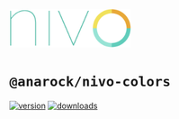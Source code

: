 <a href="https://nivo.rocks"><img alt="nivo" src="https://raw.githubusercontent.com/plouc/nivo/master/nivo.png" width="216" height="68"/></a>

# `@anarock/nivo-colors`

[![version](https://img.shields.io/npm/v/@anarock/nivo-colors?style=for-the-badge)](https://www.npmjs.com/package/@anarock/nivo-colors)
[![downloads](https://img.shields.io/npm/dm/@anarock/nivo-colors?style=for-the-badge)](https://www.npmjs.com/package/@anarock/nivo-colors)
